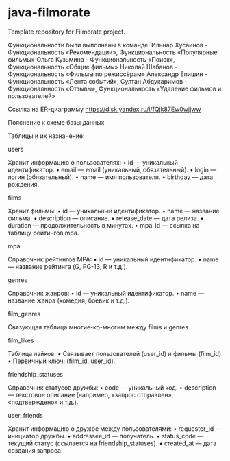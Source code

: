 # java-filmorate
Template repository for Filmorate project.

Функциональности были выполнены в команде:
Ильнар Хусаинов - Функциональность «Рекомендации», Функциональность «Популярные фильмы»
Ольга Кузьмина - Функциональность «Поиск», Функциональность «Общие фильмы»
Николай Шабанов -  Функциональность «Фильмы по режиссёрам»
Александр Епишин - Функциональность «Лента событий», 
Султан Абдукаримов - Функциональность «Отзывы», Функциональность «Удаление фильмов и пользователей»

Ссылка на ER-диаграмму
https://disk.yandex.ru/i/fQjk87Ew0wjjww

Пояснение к схеме базы данных

Таблицы и их назначение:

users

Хранит информацию о пользователях:
	•	id — уникальный идентификатор.
	•	email — email (уникальный, обязательный).
	•	login — логин (обязательный).
	•	name — имя пользователя.
	•	birthday — дата рождения.

films

Хранит фильмы:
	•	id — уникальный идентификатор.
	•	name — название фильма.
	•	description — описание.
	•	release_date — дата релиза.
	•	duration — продолжительность в минутах.
	•	mpa_id — ссылка на таблицу рейтингов mpa.

mpa

Справочник рейтингов MPA:
	•	id — уникальный идентификатор.
	•	name — название рейтинга (G, PG-13, R и т.д.).

genres

Справочник жанров:
	•	id — уникальный идентификатор.
	•	name — название жанра (комедия, боевик и т.д.).

film_genres

Связующая таблица многие-ко-многим между films и genres.

film_likes

Таблица лайков:
	•	Связывает пользователей (user_id) и фильмы (film_id).
	•	Первичный ключ: (film_id, user_id).

friendship_statuses

Справочник статусов дружбы:
	•	code — уникальный код.
	•	description — текстовое описание (например, «запрос отправлен», «подтверждено» и т.д.).

user_friends

Хранит информацию о дружбе между пользователями:
	•	requester_id — инициатор дружбы.
	•	addressee_id — получатель.
	•	status_code — текущий статус (ссылается на friendship_statuses).
	•	created_at — дата создания запроса.
